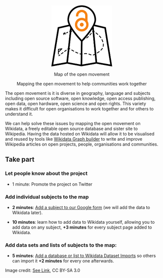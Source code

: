 <p align="center">
  <img height="200" src="/logo.png">
</p>

<p align="center">
Map of the open movement
</p>
<p align="center">
Mapping the open movement to help communities work together
</p>

The open movement is it is diverse in geography, language and subjects including open source software, open knowledge, open access publishing, open data, open hardware, open science and open rights. This variety makes it difficult for open organisations to work together and for others to understand it. 

We can help solve these issues by mapping the open movement on Wikidata, a freely editable open source database and sister site to Wikipedia. Having the data hosted on Wikidata will allow it to be visualised and reused by tools like [Wikidata Graph  builder](https://angryloki.github.io/wikidata-graph-builder/) to write and improve Wikipedia articles on open projects, people, organisations and communities. 

## Take part 

### Let people know about the project 
- 1 minute: Promote the project on Twitter

### Add individual subjects to the map 
- **2 minutes**: [Add a subject to our Google form](https://goo.gl/forms/2otr42KLxQH9tZJg1) (we will add the data to Wikidata later).

- **10 minutes**: learn how to add data to Wikidata yourself, allowing you to add data on any subject, **+3 minutes** for every subject page added to Wikidata.

### Add data sets and lists of subjects to the map:</h4>
- **5 minutes**: [Add a database or list to Wikidata Dataset Imports](https://www.wikidata.org/wiki/Wikidata:Dataset_Imports) so others can import it **+2 minutes** for every one afterwards.





Image credit: [See Link](https://thenounproject.com/term/map/658110/), CC BY-SA 3.0
